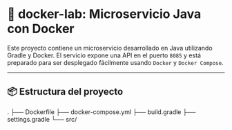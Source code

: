 # 🚀 docker-lab: Microservicio Java con Docker

Este proyecto contiene un microservicio desarrollado en Java utilizando Gradle y Docker. El servicio expone una API en el puerto `8085` y está preparado para ser desplegado fácilmente usando `Docker` y `Docker Compose`.

---

## 📦 Estructura del proyecto

.
├── Dockerfile
├── docker-compose.yml
├── build.gradle
├── settings.gradle
└── src/
